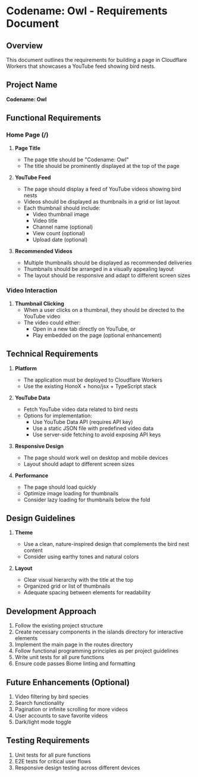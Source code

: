 # Codename: Owl - Requirements Document

## Overview

This document outlines the requirements for building a page in Cloudflare Workers that showcases a YouTube feed showing bird nests.

## Project Name

**Codename: Owl**

## Functional Requirements

### Home Page (/)

1. **Page Title**
    - The page title should be "Codename: Owl"
    - The title should be prominently displayed at the top of the page

2. **YouTube Feed**
    - The page should display a feed of YouTube videos showing bird nests
    - Videos should be displayed as thumbnails in a grid or list layout
    - Each thumbnail should include:
        - Video thumbnail image
        - Video title
        - Channel name (optional)
        - View count (optional)
        - Upload date (optional)

3. **Recommended Videos**
    - Multiple thumbnails should be displayed as recommended deliveries
    - Thumbnails should be arranged in a visually appealing layout
    - The layout should be responsive and adapt to different screen sizes

### Video Interaction

1. **Thumbnail Clicking**
    - When a user clicks on a thumbnail, they should be directed to the YouTube video
    - The video could either:
        - Open in a new tab directly on YouTube, or
        - Play embedded on the page (optional enhancement)

## Technical Requirements

1. **Platform**
    - The application must be deployed to Cloudflare Workers
    - Use the existing HonoX + hono/jsx + TypeScript stack

2. **YouTube Data**
    - Fetch YouTube video data related to bird nests
    - Options for implementation:
        - Use YouTube Data API (requires API key)
        - Use a static JSON file with predefined video data
        - Use server-side fetching to avoid exposing API keys

3. **Responsive Design**
    - The page should work well on desktop and mobile devices
    - Layout should adapt to different screen sizes

4. **Performance**
    - The page should load quickly
    - Optimize image loading for thumbnails
    - Consider lazy loading for thumbnails below the fold

## Design Guidelines

1. **Theme**
    - Use a clean, nature-inspired design that complements the bird nest content
    - Consider using earthy tones and natural colors

2. **Layout**
    - Clear visual hierarchy with the title at the top
    - Organized grid or list of thumbnails
    - Adequate spacing between elements for readability

## Development Approach

1. Follow the existing project structure
2. Create necessary components in the islands directory for interactive elements
3. Implement the main page in the routes directory
4. Follow functional programming principles as per project guidelines
5. Write unit tests for all pure functions
6. Ensure code passes Biome linting and formatting

## Future Enhancements (Optional)

1. Video filtering by bird species
2. Search functionality
3. Pagination or infinite scrolling for more videos
4. User accounts to save favorite videos
5. Dark/light mode toggle

## Testing Requirements

1. Unit tests for all pure functions
2. E2E tests for critical user flows
3. Responsive design testing across different devices
